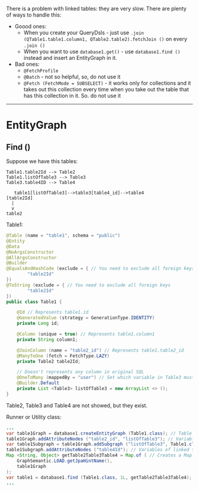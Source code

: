 There is a problem with linked tables: they are very slow. There are plenty of ways to handle this:

- Goood ones:
    - When you create your QueryDsls - just use `.join (QTable1.table1.column1, QTable2.table2).fetchJoin ()` on every `.join ()`
    - When you want to use `database1.get()` \- use `database1.find ()` instead and insert an EntityGraph in it.
- Bad ones:
    - `@FetchProfile`
    - `@Batch` \- not so helpful, so, do not use it
    - `@Fetch (FetchMode = SUBSELECT)` \- it works only for collections and it takes out this collection every time when you take out the table that has this collection in it. So. do not use it

* * *

# EntityGraph

## Find ()

Suppose we have this tables:

```
Table1.table2Id --> Table2
Table1.listOfTable3 --> Table3
Table3.table4ID --> Table4

   table1[listOfTable3]-->table3[table4_id]-->table4
[table2Id]
  |
  v
table2
```

Table1:

```JAVA
@Table (name = "table1", schema = "public")
@Entity
@Data
@NoArgsConstructor
@AllArgsConstructor
@Builder
@EqualsAndHashCode (exclude = { // You need to exclude all foreign keys
        "table2Id"
})
@ToString (exclude = { // You need to exclude all foreign keys
        "table2Id"
})
public class Table1 {

    @Id // Represents table1.id
    @GeneratedValue (strategy = GenerationType.IDENTITY)
    private Long id;

    @Column (unique = true) // Represents table1.column1
    private String column1;

    @JoinColumn (name = "table2_id") // Represents table1.table2_id
    @ManyToOne (fetch = FetchType.LAZY)
    private Table2 table2Id;

    // Doesn't represents any column in original SQL
    @OneToMany (mappedBy = "user") // Set which variable in Table3 must be equal to this variable
    @Builder.Default
    private List <Table3> listOfTable3 = new ArrayList <> ();
}
```

Table2, Table3 and Table4 are not showed, but they exist.

Runner or Utility class:

```JAVA
...
var table1Graph = database1.createEntityGraph (Table1.class); // Table you will start with
table1Graph.addAttributeNodes ("table2_id", "listOfTable3"); // Variables of linked to Table1 tables that you want to get with Table1
var table1Subgraph = table1Graph.addSubgraph ("listOfTable3", Table1.class); // Creates a possibility to go to our subgraphs and get tables, linked to them
table1Subgraph.addAttributeNodes ("table4Id"); // Variables of linked to Table3 tables that you want to get with it
Map <String, Object> getTable2Table3Table4 = Map.of ( // Creates a Map that you can insert into database.find () when you want to get Table2, Table3 and Table4 along side with Table1
    GraphSemantic.LOAD.getJpaHintName(),
    table1Graph
);
var table1 = database1.find (Table1.class, 1L, getTable2Table3Table4);
...
```